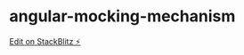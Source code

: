 # angular-mocking-mechanism

[Edit on StackBlitz ⚡️](https://stackblitz.com/edit/angular-mocking-mechanism)
